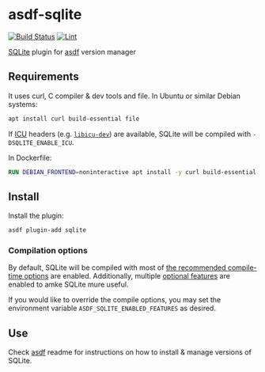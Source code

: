 # asdf-sqlite

[![Build Status](https://github.com/cLupus/asdf-sqlite/actions/workflows/build.yml/badge.svg)](https://github.com/cLupus/asdf-sqlite/actions/workflows/build.yml) [![Lint](https://github.com/cLupus/asdf-sqlite/actions/workflows/lint.yml/badge.svg)](https://github.com/cLupus/asdf-sqlite/actions/workflows/lint.yml)

[SQLite](https://www.sqlite.org) plugin for [asdf](https://github.com/asdf-vm/asdf) version manager


## Requirements

It uses curl, C compiler & dev tools and file. In Ubuntu or similar Debian systems:
```bash
apt install curl build-essential file
```

If [ICU](https://icu.unicode.org/) headers (e.g. [`libicu-dev`](https://packages.debian.org/sid/libicu-dev)) are available, SQLite will be compiled with `-DSQLITE_ENABLE_ICU`.

In Dockerfile:
```dockerfile
RUN DEBIAN_FRONTEND=noninteractive apt install -y curl build-essential file
```

## Install

Install the plugin:

```bash
asdf plugin-add sqlite
```

### Compilation options

By default, SQLite will be compiled with most of [the recommended compile-time options](https://sqlite.org/compile.html#recommended_compile_time_options) are enabled.
Additionally, multiple [optional features](https://sqlite.org/compile.html#_options_to_enable_features_normally_turned_off) are enabled to amke SQLite mure useful.

If you would like to override the compile options, you may set the environment variable `ASDF_SQLITE_ENABLED_FEATURES` as desired.

## Use

Check [asdf](https://github.com/asdf-vm/asdf) readme for instructions on how to install & manage versions of SQLite.
